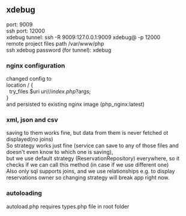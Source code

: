 ## xdebug
port: 9009 <br>
ssh port: 12000 <br>
xdebug tunnel: ssh -R 9009:127.0.0.1:9009 xdebug@<remote-address> -p 12000 <br>
remote project files path /var/www/php <br>
ssh xdebug password (for tunnel): xdebug <br>

### nginx configuration
changed config to <br>
location / { <br>
  &nbsp;  try_files $uri $uri/ /index.php?$args; <br>
} <br>
and persisted to existing nginx image (php_nginx:latest)


### xml, json and csv
saving to them works fine, but data from them is never fetched ot displayed(no joins) <br>
So strategy works just fine (service can save to any of those files and doesn't even know to which one is saving), <br>
but we use default strategy (ReservationRepository) everywhere, so it checks if we can call this method (in case if we use different one) <br>
Also only sql supports joins, and we use relationships e.g. to display reservations owner so changing strategy will break app right now.

### autoloading
autoload.php requires types.php file in root folder
